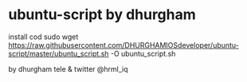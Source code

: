 # ubuntu-script by dhurgham
install cod
sudo wget https://raw.githubusercontent.com/DHURGHAMIOSdeveloper/ubuntu-script/master/ubuntu_script.sh -O ubuntu_script.sh


by dhurgham
tele & twitter @hrml_iq
